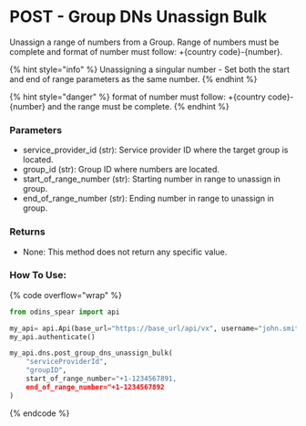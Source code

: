 # POST - Group DNs Unassign Bulk

Unassign a range of numbers from a Group. Range of numbers must be complete and format of number must follow: +{country code}-{number}.

{% hint style="info" %}
Unassigning a singular number - Set both the start and end of range parameters as the same number.
{% endhint %}

{% hint style="danger" %}
format of number must follow: +{country code}-{number} and the range must be complete.
{% endhint %}

### Parameters&#x20;

* service\_provider\_id (str): Service provider ID where the target group is located.&#x20;
* group\_id (str): Group ID where numbers are located.&#x20;
* start\_of\_range\_number (str): Starting number in range to unassign in group.
* end\_of\_range\_number (str): Ending number in range to unassign in group.

### Returns

* None: This method does not return any specific value.

### How To Use:

{% code overflow="wrap" %}
```python
from odins_spear import api

my_api= api.Api(base_url="https://base_url/api/vx", username="john.smith", password="ODIN_INSTANCE_1")
my_api.authenticate()

my_api.dns.post_group_dns_unassign_bulk(
    "serviceProviderId",
    "groupID",
    start_of_range_number="+1-1234567891,
    end_of_range_number="+1-1234567892
)
```
{% endcode %}
